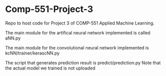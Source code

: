 # Comp-551-Project-3
Repo to host code for Project 3 of COMP-551 Applied Machine Learning.

The main module for the artifical neural network implemented is called aNN.py

The main module for the convolutional neural network implemented is kcNN/trainer/kerascNN.py

The script that generates prediction result is predict/prediction.py Note that the actual model we trained is not uploaded 
